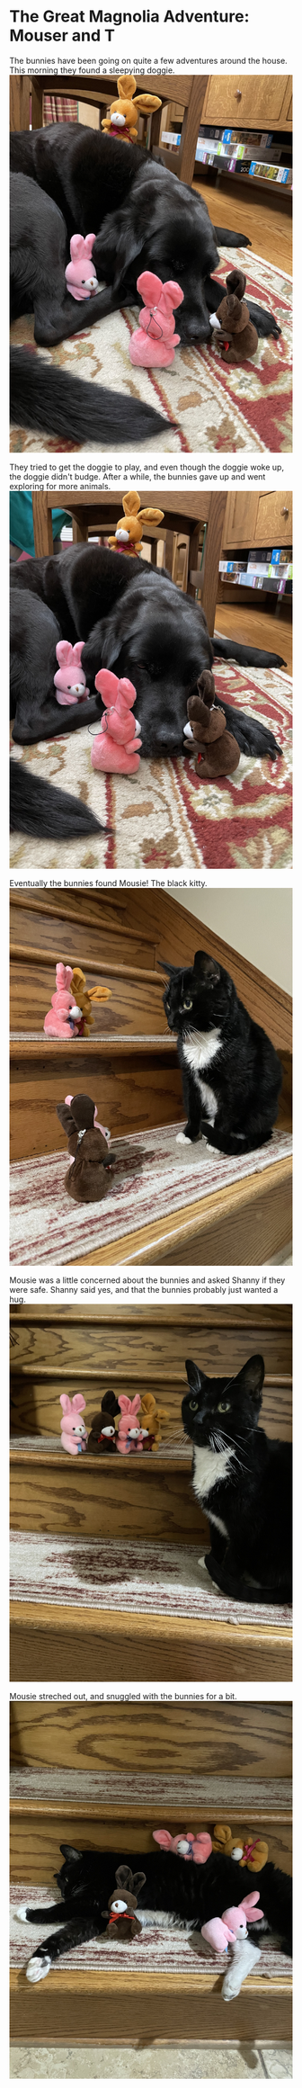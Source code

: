 # The Great Magnolia Adventure: Mouser and T

The bunnies have been going on quite a few adventures around the house. This morning they found a sleepying doggie. 
![image_1](pictures/image_1.jpg)
<div style="page-break-after: always;"></div>

They tried to get the doggie to play, and even though the doggie woke up, the doggie didn't budge. After a while, the bunnies gave up and went exploring for more animals.
![image_2](pictures/image_2.jpg)
<div style="page-break-after: always;"></div>

Eventually the bunnies found Mousie! The black kitty.
![image_3](pictures/image_3.jpg)
<div style="page-break-after: always;"></div>

Mousie was a little concerned about the bunnies and asked Shanny if they were safe. Shanny said yes, and that the bunnies probably just wanted a hug.
![image_4](pictures/image_4.jpg)
<div style="page-break-after: always;"></div>

Mousie streched out, and snuggled with the bunnies for a bit.
![image_5](pictures/image_5.jpg)
<div style="page-break-after: always;"></div>
